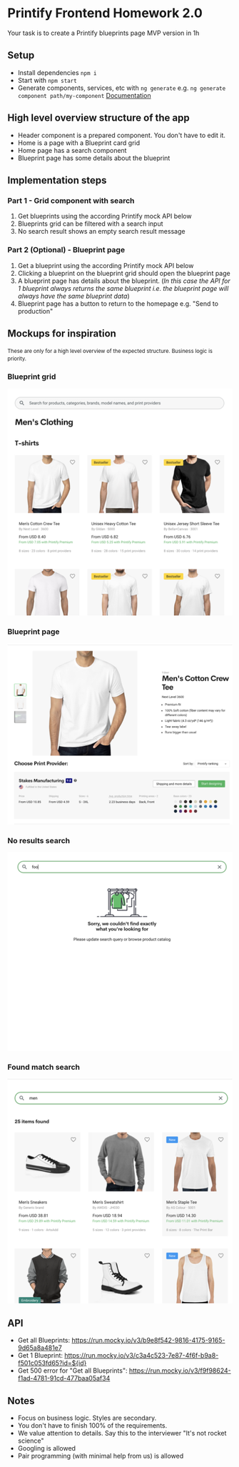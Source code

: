 # Printify Frontend Homework 2.0

Your task is to create a Printify blueprints page MVP version in 1h 

## Setup
- Install dependencies `npm i`
- Start with `npm start`
- Generate components, services, etc with `ng generate` e.g. `ng generate component path/my-component` [Documentation](https://angular.io/cli/generate)

## High level overview structure of the app
- Header component is a prepared component. You don't have to edit it.
- Home is a page with a Blueprint card grid
- Home page has a search component
- Blueprint page has some details about the blueprint

## Implementation steps
### Part 1 - Grid component with search
1. Get blueprints using the according Printify mock API below
2. Blueprints grid can be filtered with a search input
3. No search result shows an empty search result message

### Part 2 (Optional) - Blueprint page
1. Get a blueprint using the according Printify mock API below
2. Clicking a blueprint on the blueprint grid should open the blueprint page
3. A blueprint page has details about the blueprint. (_In this case the API for 1 blueprint always returns the same blueprint i.e. the blueprint page will always have the same blueprint data_)
4. Blueprint page has a button to return to the homepage e.g. "Send to production"

## Mockups for inspiration
<small>These are only for a high level overview of the expected structure. Business logic is priority.</small>

### Blueprint grid
![Blueprint grid](blueprint_grid.png)
### Blueprint page
![Blueprint page](blueprint_page.png)
### No results search
![No results search](no_results_search.png)
### Found match search
![Found match search](found_match_search.png)

## API
* Get all Blueprints: https://run.mocky.io/v3/b9e8f542-9816-4175-9165-9d65a8a481e7
* Get 1 Blueprint: https://run.mocky.io/v3/c3a4c523-7e87-4f6f-b9a8-f501c053fd65?id=${id}
* Get 500 error for "Get all Blueprints": https://run.mocky.io/v3/f9f98624-f1ad-4781-91cd-477baa05af34

## Notes
- Focus on business logic. Styles are secondary.
- You don't have to finish 100% of the requirements.
- We value attention to details. Say this to the interviewer "It's not rocket science"
- Googling is allowed
- Pair programming (with minimal help from us) is allowed
